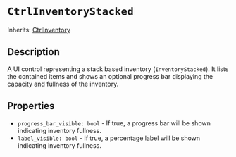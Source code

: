 # `CtrlInventoryStacked`

Inherits: [CtrlInventory](./ctrl_inventory.md)

## Description

A UI control representing a stack based inventory (`InventoryStacked`). It lists the contained items and shows an optional progress bar displaying the capacity and fullness of the inventory.

## Properties

* `progress_bar_visible: bool` - If true, a progress bar will be shown indicating inventory fullness.
* `label_visible: bool` - If true, a percentage label will be shown indicating inventory fullness.
